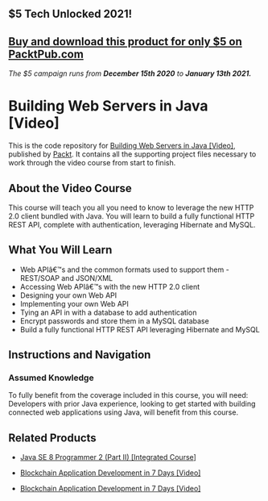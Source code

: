 ## $5 Tech Unlocked 2021!
[Buy and download this product for only $5 on PacktPub.com](https://www.packtpub.com/)
-----
*The $5 campaign         runs from __December 15th 2020__ to __January 13th 2021.__*

# Building Web Servers in Java [Video]
This is the code repository for [Building Web Servers in Java [Video]](https://www.packtpub.com/application-development/building-web-servers-java-video?utm_source=github&utm_medium=repository&utm_campaign=9781788627511), published by [Packt](https://www.packtpub.com/?utm_source=github). It contains all the supporting project files necessary to work through the video course from start to finish.
## About the Video Course
This course will teach you all you need to know to leverage the new HTTP 2.0 client bundled with Java. You will learn to build a fully functional HTTP REST API, complete with authentication, leveraging Hibernate and MySQL.

<H2>What You Will Learn</H2>
<DIV class=book-info-will-learn-text>
<UL>
<LI>Web APIâ€™s and the common formats used to support them - REST/SOAP and JSON/XML 
<LI>Accessing Web APIâ€™s with the new HTTP 2.0 client 
<LI>Designing your own Web API 
<LI>Implementing your own Web API 
<LI>Tying an API in with a database to add authentication 
<LI>Encrypt passwords and store them in a MySQL database 
<LI>Build a fully functional HTTP REST API leveraging Hibernate and MySQL </LI></UL></DIV>

## Instructions and Navigation
### Assumed Knowledge
To fully benefit from the coverage included in this course, you will need:<br/>
Developers with prior Java experience, looking to get started with building connected web applications using Java, will benefit from this course.


## Related Products
* [Java SE 8 Programmer 2 (Part II) [Integrated Course]](https://www.packtpub.com/application-development/java-se-8-programmer-2-part-ii-integrated-course?utm_source=github&utm_medium=repository&utm_campaign=9781788297530)

* [Blockchain Application Development in 7 Days [Video]](https://www.packtpub.com/application-development/blockchain-application-development-7-days-video?utm_source=github&utm_medium=repository&utm_campaign=9781789341942)

* [Blockchain Application Development in 7 Days [Video]](https://www.packtpub.com/application-development/blockchain-application-development-7-days-video?utm_source=github&utm_medium=repository&utm_campaign=9781789341942)


